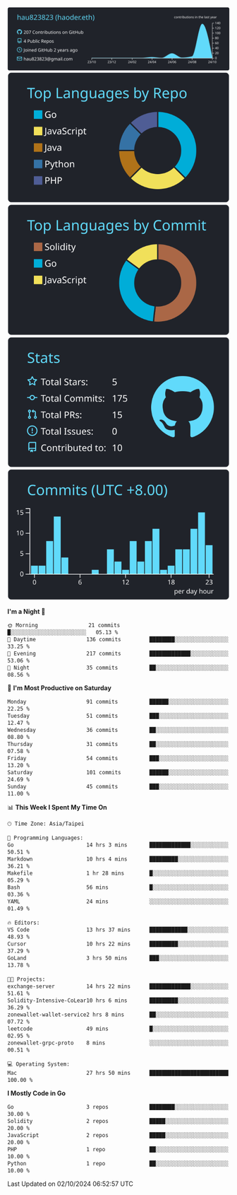 [![](https://raw.githubusercontent.com/hau823823/hau823823/master/profile-summary-card-output/react/0-profile-details.svg)](https://github.com/vn7n24fzkq/github-profile-summary-cards)
[![](https://raw.githubusercontent.com/hau823823/hau823823/master/profile-summary-card-output/react/1-repos-per-language.svg)](https://github.com/vn7n24fzkq/github-profile-summary-cards) [![](https://raw.githubusercontent.com/hau823823/hau823823/master/profile-summary-card-output/react/2-most-commit-language.svg)](https://github.com/vn7n24fzkq/github-profile-summary-cards)
[![](https://raw.githubusercontent.com/hau823823/hau823823/master/profile-summary-card-output/react/3-stats.svg)](https://github.com/vn7n24fzkq/github-profile-summary-cards) [![](https://raw.githubusercontent.com/hau823823/hau823823/master/profile-summary-card-output/react/4-productive-time.svg)](https://github.com/vn7n24fzkq/github-profile-summary-cards)

<!--START_SECTION:waka-->
**I'm a Night 🦉** 

```text
🌞 Morning                21 commits          █░░░░░░░░░░░░░░░░░░░░░░░░   05.13 % 
🌆 Daytime                136 commits         ████████░░░░░░░░░░░░░░░░░   33.25 % 
🌃 Evening                217 commits         █████████████░░░░░░░░░░░░   53.06 % 
🌙 Night                  35 commits          ██░░░░░░░░░░░░░░░░░░░░░░░   08.56 % 
```
📅 **I'm Most Productive on Saturday** 

```text
Monday                   91 commits          ██████░░░░░░░░░░░░░░░░░░░   22.25 % 
Tuesday                  51 commits          ███░░░░░░░░░░░░░░░░░░░░░░   12.47 % 
Wednesday                36 commits          ██░░░░░░░░░░░░░░░░░░░░░░░   08.80 % 
Thursday                 31 commits          ██░░░░░░░░░░░░░░░░░░░░░░░   07.58 % 
Friday                   54 commits          ███░░░░░░░░░░░░░░░░░░░░░░   13.20 % 
Saturday                 101 commits         ██████░░░░░░░░░░░░░░░░░░░   24.69 % 
Sunday                   45 commits          ███░░░░░░░░░░░░░░░░░░░░░░   11.00 % 
```


📊 **This Week I Spent My Time On** 

```text
🕑︎ Time Zone: Asia/Taipei

💬 Programming Languages: 
Go                       14 hrs 3 mins       █████████████░░░░░░░░░░░░   50.51 % 
Markdown                 10 hrs 4 mins       █████████░░░░░░░░░░░░░░░░   36.21 % 
Makefile                 1 hr 28 mins        █░░░░░░░░░░░░░░░░░░░░░░░░   05.29 % 
Bash                     56 mins             █░░░░░░░░░░░░░░░░░░░░░░░░   03.36 % 
YAML                     24 mins             ░░░░░░░░░░░░░░░░░░░░░░░░░   01.49 % 

🔥 Editors: 
VS Code                  13 hrs 37 mins      ████████████░░░░░░░░░░░░░   48.93 % 
Cursor                   10 hrs 22 mins      █████████░░░░░░░░░░░░░░░░   37.29 % 
GoLand                   3 hrs 50 mins       ███░░░░░░░░░░░░░░░░░░░░░░   13.78 % 

🐱‍💻 Projects: 
exchange-server          14 hrs 22 mins      █████████████░░░░░░░░░░░░   51.61 % 
Solidity-Intensive-CoLear10 hrs 6 mins       █████████░░░░░░░░░░░░░░░░   36.29 % 
zonewallet-wallet-service2 hrs 8 mins        ██░░░░░░░░░░░░░░░░░░░░░░░   07.72 % 
leetcode                 49 mins             █░░░░░░░░░░░░░░░░░░░░░░░░   02.95 % 
zonewallet-grpc-proto    8 mins              ░░░░░░░░░░░░░░░░░░░░░░░░░   00.51 % 

💻 Operating System: 
Mac                      27 hrs 50 mins      █████████████████████████   100.00 % 
```

**I Mostly Code in Go** 

```text
Go                       3 repos             ████████░░░░░░░░░░░░░░░░░   30.00 % 
Solidity                 2 repos             █████░░░░░░░░░░░░░░░░░░░░   20.00 % 
JavaScript               2 repos             █████░░░░░░░░░░░░░░░░░░░░   20.00 % 
PHP                      1 repo              ██░░░░░░░░░░░░░░░░░░░░░░░   10.00 % 
Python                   1 repo              ██░░░░░░░░░░░░░░░░░░░░░░░   10.00 % 
```




 Last Updated on 02/10/2024 06:52:57 UTC
<!--END_SECTION:waka-->
